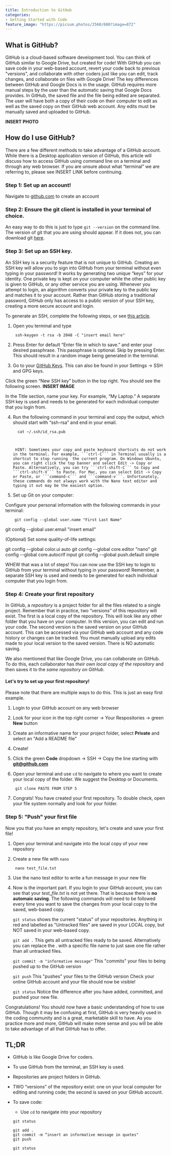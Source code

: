 ```yaml
---
title: Introduction to GitHub
categories:
- Getting Started with Code
feature_image: "https://picsum.photos/2560/600?image=872"
---
```


## What is GitHub?
GitHub is a cloud-based software development tool. You can think of GitHub similar to Google Drive, but created for code! With GitHub you can save code in your web-based account, revert your code back to previous "versions", and collaborate with other coders just like you can edit, track changes, and collaborate on files with Google Drive! The key differences between GitHub and Google Docs is in the usage. GitHub requires more manual steps by the user than the automatic saving that Google Docs provides. In GitHub, the saved file and the file being edited are separated. The user will have both a copy of their code on their computer to edit as well as the saved copy on their GitHub web account. Any edits must be manually saved and uploaded to GitHub.

**INSERT PHOTO**

## How do I use GitHub?
There are a few different methods to take advantage of a GitHub account. While there is a Desktop application version of GitHub, this article will discuss how to access GitHub using command line on a terminal and through any web browser. If you are unsure about what “terminal” we are referring to, please see INSERT LINK before continuing.

### Step 1: Set up an account!
Navigate to [github.com](https://github.com) to create an account

### Step 2: Ensure the git client is installed in your terminal of choice.
An easy way to do this is just to type ```git --version``` on the command line. The version of git that you are using should appear. If it does not, you can download git [here](https://git-scm.com/).

### Step 3: Set up an SSH key.
An SSH key is a security feature that is not unique to GitHub. Creating an SSH key will allow you to sign into GitHub from your terminal without even typing in your password! It works by generating two unique “keys” for your identity. One private key is kept on your computer while the other public key is given to GitHub, or any other service you are using. Whenever you attempt to login, an algorithm converts your private key to the public key and matches it to your account. Rather than GitHub storing a traditional password, GitHub only has access to a public version of your SSH key, creating a more secure account and login. 

To generate an SSH, complete the following steps, or see [this article](https://docs.github.com/en/enterprise-server@3.0/authentication/connecting-to-github-with-ssh/generating-a-new-ssh-key-and-adding-it-to-the-ssh-agent). 

  1. Open you terminal and type 
        
          ssh-keygen -t rsa -b 2048 -C "insert email here"
        
  2. Press Enter for default “Enter file in which to save.” and enter your desired passphrase. This passphrase is optional. Skip by pressing Enter. This should result in a random image being generated in the terminal.

 3. Go to your [GitHub Keys](https://github.com/settings/keys). This can also be found in your Settings -> SSH and GPG keys.

  Click the green “New SSH key” button in the top right. You should see the following screen. **INSERT IMAGE**

  In the Title section, name your key. For example, “My Laptop.” A separate SSH key is used and needs to be generated for each individual computer that you login from.

 4. Run the following command in your terminal and copy the output, which should start with “ssh-rsa” and end in your email.
                   
          cat ~/.ssh/id_rsa.pub

        
         
         HINT: Sometimes your copy and paste keyboard shortcuts do not work in the terminal. For example, ```ctrl-C``` in Terminal usually is a shortcut to stop running  the current program. On Windows Ubuntu, you can right click the top banner and select Edit -> Copy or Paste. Alternatively, you can try ```ctrl-shift-C``` to Copy and ```ctrl-shift-V``` to Paste. For Mac, you can select Edit -> Copy or Paste, or ```command-c``` and ```command-v```. Unfortunately, these commands do not always work with the Nano text editor and typing it out may be the easiest option.
         
 5. Set up Git on your computer:

Configure your personal information with the following commands in your terminal:

		git config --global user.name "First Last Name"
git config --global user.email "insert email"

(Optional) Set some quality-of-life settings:

git config --global color.ui auto
git config --global core.editor "nano"
git config --global core.autocrlf input
git config --global push.default simple


WHEW that was a lot of steps! You can now use the SSH key to login to GitHub from your terminal without typing in your password! Remember, a separate SSH key is used and needs to be generated for each individual computer that you login from.

### Step 4: Create your first repository
In GitHub, a *repository* is a project folder for all the files related to a single project. Remember that in practice, two “versions” of this repository will exist. The first is a local copy of the repository. This will look like any other folder that you have on your computer. In this version, you can edit and run your code. The second version is the saved version on your GitHub account. This can be accessed via your GitHub web account and any code history or changes can be tracked. You must manually upload any edits made to your local version to the saved version. There is NO automatic saving. 

We also mentioned that like Google Drive, you can collaborate on GitHub. To do this, each collaborator has *their own local copy of the repository* and then saves it to the *same repository on GitHub*. 

#### Let's try to set up your first repository!
Please note that there are multiple ways to do this. This is just an easy first example.
   1. Login to your GitHub account on any web browser
   2. Look for your icon in the top right corner -> Your Respositories -> green **New** button
   3. Create an informative name for your project folder, select **Private** and select an "Add a README file"
   4. Create!
   5. Click the green **Code** dropdown -> SSH -> Copy the line starting with **git@github.com**
   6. Open your terminal and use ```cd``` to navigate to where you want to create your local copy of the folder. We suggest the Desktop or Documents.
           
           git clone PASTE FROM STEP 5
           
   7. Congrats! You have created your first repository. To double check, open your file system normally and look for your folder.

### Step 5: "Push" your first file
Now you that you have an empty repository, let's create and save your first file!
   1. Open your terminal and navigate into the local copy of your new repository
   2. Create a new file with ```nano```
    
           nano test_file.txt
        
   3. Use the nano test editor to write a fun message in your new file
   4. Now is the important part. If you login to your GitHub account, you can see that your *test_file.txt* is not yet there. That is because there is **no automaic saving**. The following commands will need to be followed every time you want to save the changes from your local copy to the saved, web-based copy.
          
         ```git status``` shows the current "status" of your repositories. 
         Anything in red and labelled as "Untracked files" are saved in your LOCAL copy, but NOT saved in your web-based copy. 
         
         ```git add .``` This gets all untracked files ready to be saved. Alternatively you can replace the . with a specific file name to just save one file rather than all untracked files.
         
         ```git commit -m "informative message"``` This "commits" your files to being pushed up to the GitHub version
         
         ```git push``` This "pushes" your files to the GitHub version
         Check your online GitHub account and your file should now be visible!
         
         ```git status``` Notice the difference after you have added, committed, and pushed your new file.
         
         
Congratulations! You should now have a basic understanding of how to use GitHub. Though it may be confusing at first, GitHub is very heavily used in the coding community and is a great, marketable skill to have. As you practice more and more, GitHub will make more sense and you will be able to take advantage of all that GitHub has to offer. 

## TL;DR
* GitHub is like Google Drive for coders.
* To use GitHub from the terminal, an SSH key is used.
* Repositories are project folders in GitHub.
* TWO “versions” of the repository exist: one on your local computer for editing and running code; the second is saved on your GitHub account.
* To save code:
      
     - Use ```cd``` to navigate into your repository
      
      git status
      
      git add .
      git commit -m “insert an informative message in quotes"
      git push
      
      git status
